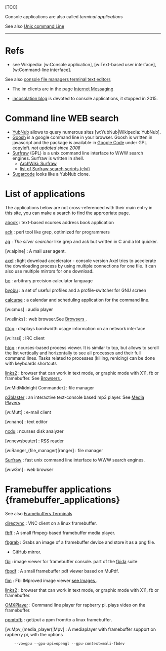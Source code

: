 <!--
.. description:
.. date: 2010-03-24
.. slug: console_applications
.. tags:
.. link:
.. title: Console Applications
.. book: mzlinux
-->

[TOC]

Console applications are also called _terminal applications_

See also [Unix command Line](/node/command_line "internal reference")

------

# Refs
- see Wikipedia: [w:Console application],
[w:Text-based user interface],
[w:Command-line interface].

See also [console file managers
](/node/file_managers#console "internal reference")
[terminal text editors
](/node/text_editors#terminal_editors "internal reference")

- The im clients are in the page [Internet Messaging](/node/86).

- [incosolation blog](http://inconsolation.wordpress.com) is devoted
  to console applications, it stopped in 2015.

# Command line WEB search

-   [YubNub](http://yubnub.org/) allows to query numerous sites
    [w:YubNub|Wikipedia: YubNub].
-   [Goosh](http://goosh.org/) is a google command line in your
    browser.  Goosh is written in javascript and the package is
    available in [Google Code](http://code.google.com/p/goosh/) under
    GPL copyleft. _not updated since 2008_
-   [Surfraw](http://surfraw.alioth.debian.org/) (GPL) is a unix
    command line interface to WWW search engines. Surfraw is written in
    shell.
    -   [ArchWiki: Surfraw
        ](https://wiki.archlinux.org/index.php/Surfraw)
    -   [list of Surfraw search scripts (elvi)
        ](http://surfraw.alioth.debian.org/#elvilist)
-   [Sugarcode](http://www.sugarcodes.com/) looks like a YubNub clone.

# List of applications
The applications below are not cross-referenced with their main entry
in this site, you can make a search to find the appropriate page.

[abook](http://abook.sourceforge.net/)
: text-based ncurses address book application

[ack](http://beyondgrep.com/)
: perl tool like grep, optimized for programmers

[ag](https://geoff.greer.fm/ag/)
: _The silver searcher_ like grep and ack but written in C and a lot
  quicker.

[w:alpine]
: A mail user agent.

[axel](http://axel.alioth.debian.org)
: light download accelerator - console version
  Axel tries to accelerate the downloading process by using multiple connections
  for one file.  It can also use multiple mirrors for one download.

[bc](http://www.gnu.org/software/bc)
: arbitrary precision calculator language

[byobu](http://launchpad.net/byobu)
:  a set of useful profiles and a profile-switcher for GNU screen

[calcurse](http://calcurse.org/)
: a calendar and scheduling application for the command line.

[w:cmus]
: audio player

[w:elinks]
: web browser.See [Browsers
  ](/node/browsers "internal reference").


[iftop]( http://www.ex-parrot.com/~pdw/iftop/)
: displays bandwidth usage information on an network interface

[w:Irssi]
: IRC client

[htop](http://htop.sourceforge.net)
: ncurses-based process viewer.
  It is similar to top, but allows to scroll the list vertically and horizontally to see all processes and their full command lines.
  Tasks related to processes (killing,  renicing)  can  be  done with keyboards shortcuts

[links2](http://atrey.karlin.mff.cuni.cz/~clock/twibright/links/)
: browser that can work in text mode, or graphic mode with X11, fb or
  framebuffer. See [Browsers
  ](/node/browsers "internal reference").

[w:MidMidnight Commander]
: file manager

[p3blaster](http://manpages.debian.org/cgi-bin/man.cgi?query=mp3blaster%281%29)
: an interactive text-console based mp3 player. See
[Media Players](/node/media_players#mp3blaster "internal reference").

[w:Mutt]
: e-mail client

[w:nano]
: text editor

[ncdu](http://dev.yorhel.nl/ncdu)
: ncurses disk analyzer

[w:newsbeuter]
: RSS reader

[w:Ranger_(file_manager)|ranger]
: file manager

[Surfraw](http://surfraw.alioth.debian.org/)
: fast unix command line interface to  WWW search engines.

[w:w3m]
: web browser

# Framebuffer applications {framebuffer_applications}
See also [Framebuffers Terminals
](/node/xterminals#framebuffer_terminals "internal reference")

[directvnc](/node/xorg#directvnc "internal reference")
:   VNC client on a linux framebuffer.

[fbff](http://repo.or.cz/w/fbff.git)
: A small ffmpeg-based framebuffer media player.

[fbgrab](https://fbgrab.monells.se/)
: Grabs an image of a framebuffer device and store it as a png file.
  -   [GitHub mirror](https://github.com/MikeMayer/FBGrab).

[fbi](/node/images#fbida "internal reference")
: image viewer for framebuffer console.
  part of the [fbida](http://linux.bytesex.org/fbida/) suite

[fbpdf](/node/ps_pdf_djvu#fbpdf "internal reference")
: A small framebuffer pdf viewer based on MuPdf.

[fim](http://www.autistici.org/dezperado/)
: Fbi IMproved image viewer [see Images
](/node/images "internal reference").


[links2](/node/browsers#links2 "internal reference")
: browser that can work in text mode, or graphic mode with X11, fb or
  framebuffer.

[OMXPlayer](/node/arm_sbc "internal reference")
: Command line player for rapberry pi, plays video on the framebuffer.

[ppmtofb](https://github.com/kurt-vd/ppmtofb)
: get/put a ppm from/to a linux framebuffer.

[w:Mpv_(media_player)|Mpv]
: A mediaplayer with framebuffer support on rapberry pi, with the options

        --vo=gpu --gpu-api=opengl --gpu-context=mali-fbdev



<!-- Local Variables: -->
<!-- mode: markdown -->
<!-- ispell-local-dictionary: "english" -->
<!-- End: -->
